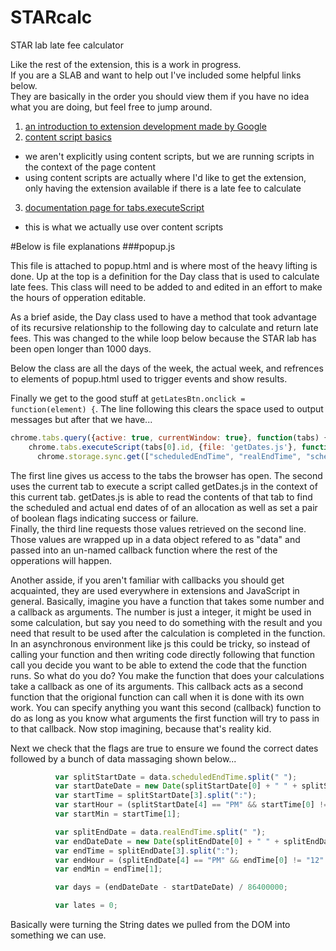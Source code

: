 # STARcalc
STAR lab late fee calculator

Like the rest of the extension, this is a work in progress.  
If you are a SLAB and want to help out I've included some helpful links below.  
They are basically in the order you should view them if you have no idea what you are 
doing, but feel free to jump around.

1. [an introduction to extension development made by Google](https://developer.chrome.com/extensions/getstarted)
2. [content script basics](https://developer.chrome.com/extensions/content_scripts)
  * we aren't explicitly using content scripts, but we are running scripts in the context of the page content
  * using content scripts are actually where I'd like to get the extension, only having the extension 
  available if there is a late fee to calculate
3. [documentation page for tabs.executeScript](https://developer.chrome.com/extensions/tabs#method-executeScript)
  * this is what we actually use over content scripts

#Below is file explanations
###popup.js

This file is attached to popup.html and is where most of the heavy lifting is done.  Up at the top is a definition 
for the Day class that is used to calculate late fees.  This class will need to be added to and edited in an 
effort to make the hours of opperation editable.  
   
   As a brief aside, the Day class used to have a method that took advantage of its recursive relationship 
   to the following day to calculate and return late fees.  This was changed to the while loop below because 
   the STAR lab has been open longer than 1000 days.  
   
Below the class are all the days of the week, the actual week, and refrences to elements of popup.html used to 
trigger events and show results.  

Finally we get to the good stuff at `getLatesBtn.onclick = function(element) {`.  The line following this clears 
the space used to output messages but after that we have...

```javascript
chrome.tabs.query({active: true, currentWindow: true}, function(tabs) {
    chrome.tabs.executeScript(tabs[0].id, {file: 'getDates.js'}, function(results) {
      chrome.storage.sync.get(["scheduledEndTime", "realEndTime", "scheduledTimeFlag", "realTimeFlag"], function(data) {
```

The first line gives us access to the tabs the browser has open.   The second uses the current tab to execute a 
script called getDates.js in the context of this current tab.  getDates.js is able to read the contents of that tab to find 
the scheduled and actual end dates of of an allocation as well as set a pair of boolean flags indicating success or failure.  
Finally, the third line requests those values retrieved on the second line.  Those values are wrapped up in a 
data object refered to as "data" and passed into an un-named callback function where the rest of the opperations will
happen.  

   Another asside, if you aren't familiar with callbacks you should get acquainted, they are used everywhere in extensions
   and JavaScript in general.  Basically, imagine you have a function that takes some number and a callback as arguments.
   The number is just a integer, it might be used in some calculation, but say you need to do something with the result 
   and you need that result to be used after the calculation is completed in the function.  In an asynchronous environment
   like js this could be tricky, so instead of calling your function and then writing code directly following that function
   call you decide you want to be able to extend the code that the function runs.  So what do you do?  You make the 
   function that does your calculations take a callback as one of its arguments.  This callback acts as a second function
   that the origional function can call when it is done with its own work.  You can specify anything you want this 
   second (callback) function to do as long as you know what arguments the first function will try to pass in to that 
   callback.  Now stop imagining, because that's reality kid.  

Next we check that the flags are true to ensure we found the correct dates followed by a bunch of data massaging shown below...

```javascript
          var splitStartDate = data.scheduledEndTime.split(" ");
          var startDateDate = new Date(splitStartDate[0] + " " + splitStartDate[1] + " " + splitStartDate[2]);
          var startTime = splitStartDate[3].split(":");
          var startHour = (splitStartDate[4] == "PM" && startTime[0] != "12" ? parseInt(startTime[0]) + 12 : parseInt(startTime[0]));
          var startMin = startTime[1];

          var splitEndDate = data.realEndTime.split(" ");
          var endDateDate = new Date(splitEndDate[0] + " " + splitEndDate[1] + " " + splitEndDate[2]);
          var endTime = splitEndDate[3].split(":");
          var endHour = (splitEndDate[4] == "PM" && endTime[0] != "12" ? parseInt(endTime[0]) + 12 : parseInt(endTime[0]));
          var endMin = endTime[1];

          var days = (endDateDate - startDateDate) / 86400000;

          var lates = 0;
```

Basically were turning the String dates we pulled from the DOM into something we can use.  
